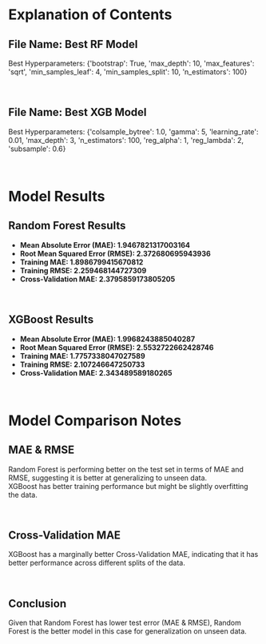 # Explanation of Contents

## File Name: Best RF Model
Best Hyperparameters: {'bootstrap': True, 'max_depth': 10, 'max_features': 'sqrt', 'min_samples_leaf': 4, 'min_samples_split': 10, 'n_estimators': 100}

<br>

## File Name: Best XGB Model
Best Hyperparameters: {'colsample_bytree': 1.0, 'gamma': 5, 'learning_rate': 0.01, 'max_depth': 3, 'n_estimators': 100, 'reg_alpha': 1, 'reg_lambda': 2, 'subsample': 0.6}

<br>

# Model Results

## Random Forest Results
* **Mean Absolute Error (MAE): 1.9467821317003164**
* **Root Mean Squared Error (RMSE): 2.372680695943936**
* **Training MAE: 1.8986799415670812**
* **Training RMSE: 2.259468144727309**
* **Cross-Validation MAE: 2.3795859173805205**

<br>

## XGBoost Results
* **Mean Absolute Error (MAE): 1.9968243885040287**
* **Root Mean Squared Error (RMSE): 2.5532722662428746**
* **Training MAE: 1.7757338047027589**
* **Training RMSE: 2.107246647250733**
* **Cross-Validation MAE: 2.343489589180265**

<br>

# Model Comparison Notes

## MAE & RMSE
Random Forest is performing better on the test set in terms of MAE and RMSE, suggesting it is better at generalizing to unseen data. <br> XGBoost has better training performance but might be slightly overfitting the data.

<br>

## Cross-Validation MAE
XGBoost has a marginally better Cross-Validation MAE, indicating that it has better performance across different splits of the data.

<br>

## Conclusion
Given that Random Forest has lower test error (MAE & RMSE), Random Forest is the better model in this case for generalization on unseen data. 
